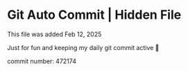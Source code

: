# Git Auto Commit | Hidden File

This file was added Feb 12, 2025

Just for fun and keeping my daily git commit active 🤪

commit number: 472174
